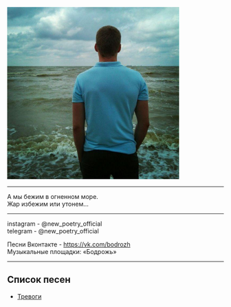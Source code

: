 <img src="img/author.jpg" alt="Cover" width="400" height="400" />

***
А мы бежим в огненном море.  
Жар избежим или утонем...
***
instagram - @new_poetry_official  
telegram - @new_poetry_official

Песни
Вконтакте - https://vk.com/bodrozh  
Музыкальные площадки: «Бодрожь»
***

## Список песен

- [Тревоги](music/Тревоги/Тревоги.md)
